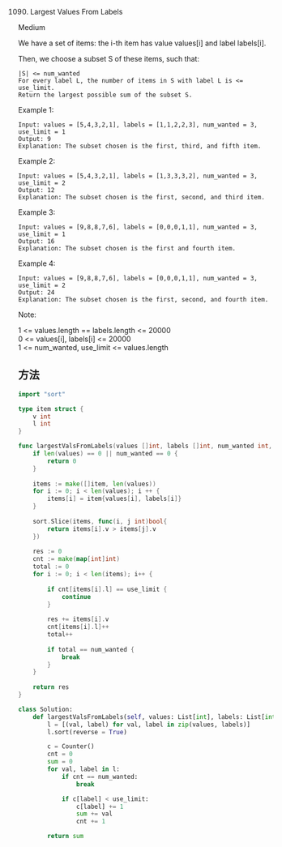 1090. Largest Values From Labels


Medium

We have a set of items: the i-th item has value values[i] and label labels[i].

Then, we choose a subset S of these items, such that:

```
|S| <= num_wanted
For every label L, the number of items in S with label L is <= use_limit.
Return the largest possible sum of the subset S.
```
 

Example 1:

```
Input: values = [5,4,3,2,1], labels = [1,1,2,2,3], num_wanted = 3, use_limit = 1
Output: 9
Explanation: The subset chosen is the first, third, and fifth item.
```

Example 2:

```
Input: values = [5,4,3,2,1], labels = [1,3,3,3,2], num_wanted = 3, use_limit = 2
Output: 12
Explanation: The subset chosen is the first, second, and third item.
```

Example 3:

```
Input: values = [9,8,8,7,6], labels = [0,0,0,1,1], num_wanted = 3, use_limit = 1
Output: 16
Explanation: The subset chosen is the first and fourth item.
```

Example 4:

```
Input: values = [9,8,8,7,6], labels = [0,0,0,1,1], num_wanted = 3, use_limit = 2
Output: 24
Explanation: The subset chosen is the first, second, and fourth item.
```

Note:

1 <= values.length == labels.length <= 20000   
0 <= values[i], labels[i] <= 20000   
1 <= num_wanted, use_limit <= values.length


## 方法


```go
import "sort"

type item struct {
    v int
    l int
}

func largestValsFromLabels(values []int, labels []int, num_wanted int, use_limit int) int {
    if len(values) == 0 || num_wanted == 0 {
        return 0
    }
    
    items := make([]item, len(values))
    for i := 0; i < len(values); i ++ {
        items[i] = item{values[i], labels[i]}
    }
    
    sort.Slice(items, func(i, j int)bool{
        return items[i].v > items[j].v
    })
    
    res := 0
    cnt := make(map[int]int)
    total := 0
    for i := 0; i < len(items); i++ {
        
        if cnt[items[i].l] == use_limit {
            continue
        }
        
        res += items[i].v
        cnt[items[i].l]++
        total++
        
        if total == num_wanted {
            break
        }
    }
    
    return res
}
```


```python
class Solution:
    def largestValsFromLabels(self, values: List[int], labels: List[int], num_wanted: int, use_limit: int) -> int:
        l = [(val, label) for val, label in zip(values, labels)]
        l.sort(reverse = True)

        c = Counter()
        cnt = 0
        sum = 0
        for val, label in l:
            if cnt == num_wanted:
                break

            if c[label] < use_limit:
                c[label] += 1
                sum += val
                cnt += 1

        return sum
```